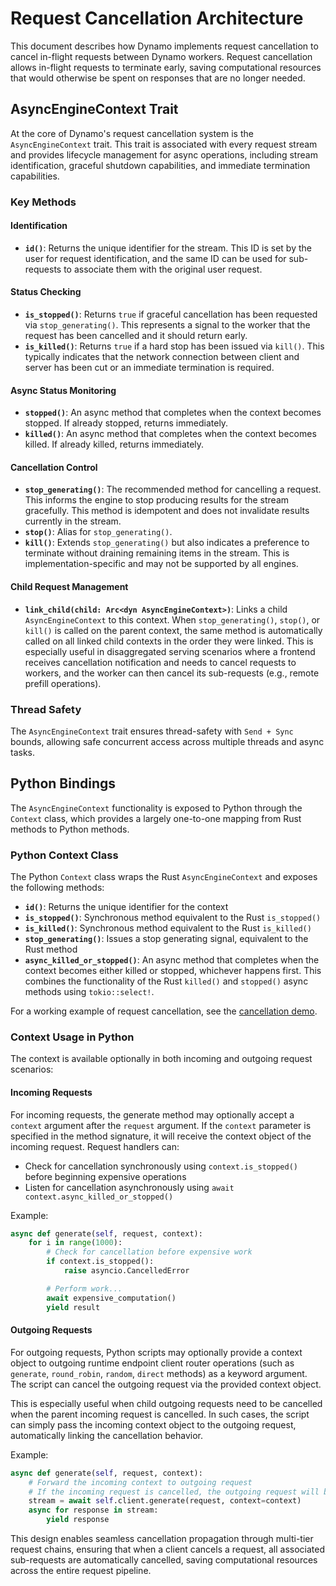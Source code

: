 # Request Cancellation Architecture

This document describes how Dynamo implements request cancellation to cancel in-flight requests between Dynamo workers. Request cancellation allows in-flight requests to terminate early, saving computational resources that would otherwise be spent on responses that are no longer needed.

## AsyncEngineContext Trait

At the core of Dynamo's request cancellation system is the `AsyncEngineContext` trait. This trait is associated with every request stream and provides lifecycle management for async operations, including stream identification, graceful shutdown capabilities, and immediate termination capabilities.

### Key Methods

#### Identification
- **`id()`**: Returns the unique identifier for the stream. This ID is set by the user for request identification, and the same ID can be used for sub-requests to associate them with the original user request.

#### Status Checking
- **`is_stopped()`**: Returns `true` if graceful cancellation has been requested via `stop_generating()`. This represents a signal to the worker that the request has been cancelled and it should return early.
- **`is_killed()`**: Returns `true` if a hard stop has been issued via `kill()`. This typically indicates that the network connection between client and server has been cut or an immediate termination is required.

#### Async Status Monitoring
- **`stopped()`**: An async method that completes when the context becomes stopped. If already stopped, returns immediately.
- **`killed()`**: An async method that completes when the context becomes killed. If already killed, returns immediately.

#### Cancellation Control
- **`stop_generating()`**: The recommended method for cancelling a request. This informs the engine to stop producing results for the stream gracefully. This method is idempotent and does not invalidate results currently in the stream.
- **`stop()`**: Alias for `stop_generating()`.
- **`kill()`**: Extends `stop_generating()` but also indicates a preference to terminate without draining remaining items in the stream. This is implementation-specific and may not be supported by all engines.

#### Child Request Management
- **`link_child(child: Arc<dyn AsyncEngineContext>)`**: Links a child `AsyncEngineContext` to this context. When `stop_generating()`, `stop()`, or `kill()` is called on the parent context, the same method is automatically called on all linked child contexts in the order they were linked. This is especially useful in disaggregated serving scenarios where a frontend receives cancellation notification and needs to cancel requests to workers, and the worker can then cancel its sub-requests (e.g., remote prefill operations).

### Thread Safety

The `AsyncEngineContext` trait ensures thread-safety with `Send + Sync` bounds, allowing safe concurrent access across multiple threads and async tasks.

## Python Bindings

The `AsyncEngineContext` functionality is exposed to Python through the `Context` class, which provides a largely one-to-one mapping from Rust methods to Python methods.

### Python Context Class

The Python `Context` class wraps the Rust `AsyncEngineContext` and exposes the following methods:

- **`id()`**: Returns the unique identifier for the context
- **`is_stopped()`**: Synchronous method equivalent to the Rust `is_stopped()`
- **`is_killed()`**: Synchronous method equivalent to the Rust `is_killed()`
- **`stop_generating()`**: Issues a stop generating signal, equivalent to the Rust method
- **`async_killed_or_stopped()`**: An async method that completes when the context becomes either killed or stopped, whichever happens first. This combines the functionality of the Rust `killed()` and `stopped()` async methods using `tokio::select!`.

For a working example of request cancellation, see the [cancellation demo](../../examples/fault_tolerance/cancellation/README.md).

### Context Usage in Python

The context is available optionally in both incoming and outgoing request scenarios:

#### Incoming Requests
For incoming requests, the generate method may optionally accept a `context` argument after the `request` argument. If the `context` parameter is specified in the method signature, it will receive the context object of the incoming request. Request handlers can:

- Check for cancellation synchronously using `context.is_stopped()` before beginning expensive operations
- Listen for cancellation asynchronously using `await context.async_killed_or_stopped()`

Example:
```python
async def generate(self, request, context):
    for i in range(1000):
        # Check for cancellation before expensive work
        if context.is_stopped():
            raise asyncio.CancelledError

        # Perform work...
        await expensive_computation()
        yield result
```

#### Outgoing Requests
For outgoing requests, Python scripts may optionally provide a context object to outgoing runtime endpoint client router operations (such as `generate`, `round_robin`, `random`, `direct` methods) as a keyword argument. The script can cancel the outgoing request via the provided context object.

This is especially useful when child outgoing requests need to be cancelled when the parent incoming request is cancelled. In such cases, the script can simply pass the incoming context object to the outgoing request, automatically linking the cancellation behavior.

Example:
```python
async def generate(self, request, context):
    # Forward the incoming context to outgoing request
    # If the incoming request is cancelled, the outgoing request will be too
    stream = await self.client.generate(request, context=context)
    async for response in stream:
        yield response
```

This design enables seamless cancellation propagation through multi-tier request chains, ensuring that when a client cancels a request, all associated sub-requests are automatically cancelled, saving computational resources across the entire request pipeline.
